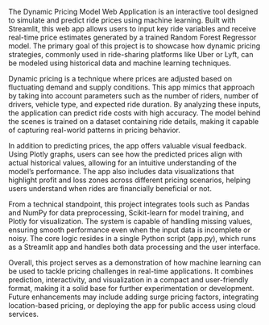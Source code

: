 The Dynamic Pricing Model Web Application is an interactive tool designed to simulate and predict ride prices using machine learning. Built with Streamlit, this web app allows users to input key ride variables and receive real-time price estimates generated by a trained Random Forest Regressor model. The primary goal of this project is to showcase how dynamic pricing strategies, commonly used in ride-sharing platforms like Uber or Lyft, can be modeled using historical data and machine learning techniques.

Dynamic pricing is a technique where prices are adjusted based on fluctuating demand and supply conditions. This app mimics that approach by taking into account parameters such as the number of riders, number of drivers, vehicle type, and expected ride duration. By analyzing these inputs, the application can predict ride costs with high accuracy. The model behind the scenes is trained on a dataset containing ride details, making it capable of capturing real-world patterns in pricing behavior.

In addition to predicting prices, the app offers valuable visual feedback. Using Plotly graphs, users can see how the predicted prices align with actual historical values, allowing for an intuitive understanding of the model’s performance. The app also includes data visualizations that highlight profit and loss zones across different pricing scenarios, helping users understand when rides are financially beneficial or not.

From a technical standpoint, this project integrates tools such as Pandas and NumPy for data preprocessing, Scikit-learn for model training, and Plotly for visualization. The system is capable of handling missing values, ensuring smooth performance even when the input data is incomplete or noisy. The core logic resides in a single Python script (app.py), which runs as a Streamlit app and handles both data processing and the user interface.

Overall, this project serves as a demonstration of how machine learning can be used to tackle pricing challenges in real-time applications. It combines prediction, interactivity, and visualization in a compact and user-friendly format, making it a solid base for further experimentation or development. Future enhancements may include adding surge pricing factors, integrating location-based pricing, or deploying the app for public access using cloud services.

